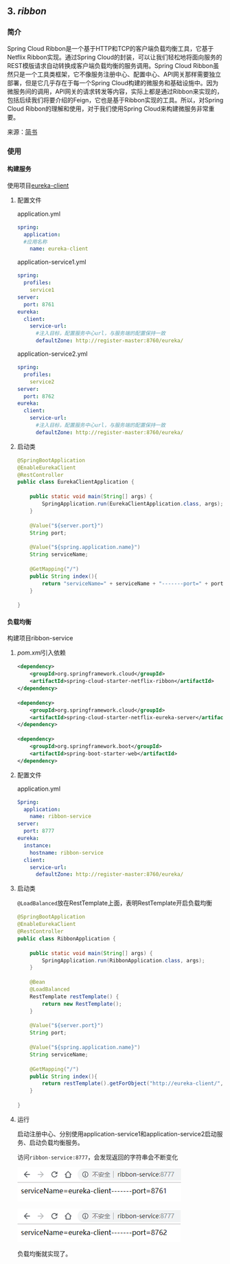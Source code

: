## 3. *ribbon*
### 简介
Spring Cloud Ribbon是一个基于HTTP和TCP的客户端负载均衡工具，它基于Netflix Ribbon实现。通过Spring Cloud的封装，可以让我们轻松地将面向服务的REST模版请求自动转换成客户端负载均衡的服务调用。Spring Cloud Ribbon虽然只是一个工具类框架，它不像服务注册中心、配置中心、API网关那样需要独立部署，但是它几乎存在于每一个Spring Cloud构建的微服务和基础设施中。因为微服务间的调用，API网关的请求转发等内容，实际上都是通过Ribbon来实现的，包括后续我们将要介绍的Feign，它也是基于Ribbon实现的工具。所以，对Spring Cloud Ribbon的理解和使用，对于我们使用Spring Cloud来构建微服务非常重要。

来源：[简书](https://www.jianshu.com/p/1bd66db5dc46)

### 使用

#### 构建服务

使用项目[eureka-client](https://github.com/SanTeamo/spring-cloud-demo/tree/master/eureka-client)

1. 配置文件
    
    application.yml
    ```yml
    spring:
      application:
      #应用名称
        name: eureka-client
    ```

    application-service1.yml
    ```yml
    spring:
      profiles:
        service1
    server:
      port: 8761
    eureka:
      client:
        service-url:
          #注入目标，配置服务中心url，与服务端的配置保持一致
          defaultZone: http://register-master:8760/eureka/
    ```

    application-service2.yml
    ```yml
    spring:
      profiles:
        service2
    server:
      port: 8762
    eureka:
      client:
        service-url:
          #注入目标，配置服务中心url，与服务端的配置保持一致
          defaultZone: http://register-master:8760/eureka/
    ```
2. 启动类

    ```java
    @SpringBootApplication
    @EnableEurekaClient
    @RestController
    public class EurekaClientApplication {

        public static void main(String[] args) {
            SpringApplication.run(EurekaClientApplication.class, args);
        }

        @Value("${server.port}")
        String port;

        @Value("${spring.application.name}")
        String serviceName;

        @GetMapping("/")
        public String index(){
            return "serviceName=" + serviceName + "-------port=" + port;
        }

    }
    ```

#### 负载均衡

构建项目ribbon-service

1. *pom.xml*引入依赖

    ```xml
    <dependency>
        <groupId>org.springframework.cloud</groupId>
        <artifactId>spring-cloud-starter-netflix-ribbon</artifactId>
    </dependency>

    <dependency>
        <groupId>org.springframework.cloud</groupId>
        <artifactId>spring-cloud-starter-netflix-eureka-server</artifactId>
    </dependency>

    <dependency>
        <groupId>org.springframework.boot</groupId>
        <artifactId>spring-boot-starter-web</artifactId>
    </dependency>
    ```

2. 配置文件
    
    application.yml
    ```yml
    Spring:
      application:
        name: ribbon-service
    server:
      port: 8777
    eureka:
      instance:
        hostname: ribbon-service
      client:
        service-url:
          defaultZone: http://register-master:8760/eureka/
    ```

3. 启动类

    `@LoadBalanced`放在RestTemplate上面，表明RestTemplate开启负载均衡

    ```java
    @SpringBootApplication
    @EnableEurekaClient
    @RestController
    public class RibbonApplication {

        public static void main(String[] args) {
            SpringApplication.run(RibbonApplication.class, args);
        }

        @Bean
        @LoadBalanced
        RestTemplate restTemplate() {
            return new RestTemplate();
        }

        @Value("${server.port}")
        String port;

        @Value("${spring.application.name}")
        String serviceName;

        @GetMapping("/")
        public String index(){
            return restTemplate().getForObject("http://eureka-client/",String.class);
        }

    }
    ```

4. 运行

    启动注册中心、分别使用application-service1和application-service2启动服务、启动负载均衡服务。

    访问`ribbon-service:8777`，会发现返回的字符串会不断变化

    ![Image text](https://raw.githubusercontent.com/SanTeamo/note/master/picture/java/springcloud/003/ribbon1.jpg)

    ![Image text](https://raw.githubusercontent.com/SanTeamo/note/master/picture/java/springcloud/003/ribbon2.jpg)

    负载均衡就实现了。
